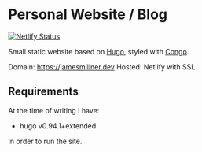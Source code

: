 # Personal Website / Blog
[![Netlify Status](https://api.netlify.com/api/v1/badges/28846d65-8170-4a7c-959e-bfdd71b2a5f4/deploy-status)](https://app.netlify.com/sites/infallible-stonebraker-2512f1/deploys)

Small static website based on [Hugo](https://gohugo.io), styled with [Congo](https://jpanther.github.io).

Domain: https://jamesmillner.dev
Hosted: Netlify with SSL

## Requirements

At the time of writing I have:

* hugo v0.94.1+extended 

In order to run the site.